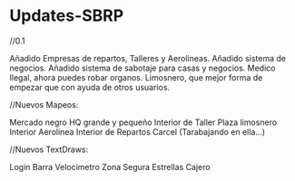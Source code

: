# Updates-SBRP

//0.1

Añadido Empresas de repartos, Talleres y Aerolineas.
Añadido sistema de negocios.
Añadido sistema de sabotaje para casas y negocios.
Medico Ilegal, ahora puedes robar organos.
Limosnero, que mejor forma de empezar que con ayuda de otros usuarios.


//Nuevos Mapeos:

Mercado negro
HQ grande y pequeño
Interior de Taller
Plaza limosnero
Interior Aerolinea
Interior de Repartos
Carcel (Tarabajando en ella...)


//Nuevos TextDraws:

Login
Barra
Velocimetro
Zona Segura
Estrellas
Cajero
